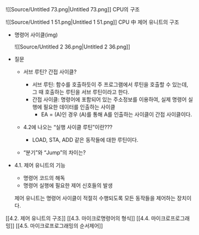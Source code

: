 ![[Source/Untitled 73.png|Untitled 73.png]]
CPU의 구조
  
![[Source/Untitled 1 51.png|Untitled 1 51.png]]
CPU 中 제어 유니트의 구조
- 명령어 사이클(img)
    
    ![[Source/Untitled 2 36.png|Untitled 2 36.png]]
    
- 질문
    
    - 서브 루틴? 간접 사이클?
        - 서브 루틴: 함수를 호출하듯이 주 프로그램에서 루틴을 호출할 수 있는데, 그 때 호출하는 루틴을 서브 루틴이라고 한다.
        - 간접 사이클: 명령어에 포함되어 있는 주소정보를 이용하여, 실제 명령어 실행에 필요한 데이터를 인출하는 사이클
            - EA = (A)인 경우 (A)를 통해 A를 인출하는 사이클이 간접 사이클이다.
    
      
    
    - 4.2에 나오는 “실행 사이클 루틴”이란???
        
        - LOAD, STA, ADD 같은 동작들에 대한 루틴이다.
        
          
        
    - “분기”와 “Jump”의 차이는?
        
          
        
          
        
  
- 4.1. 제어 유니트의 기능
    
    - 명령어 코드의 해독
    - 명령어 실행에 필요한 제어 신호들의 발생
    
      
    
    제어 유니트는 명령어 사이클이 적절히 수행되도록 모든 동작들을 제어하는 장치이다.
    
      
    
[[4.2. 제어 유니트의 구조]]
[[4.3. 마이크로명령어의 형식]]
[[4.4. 마이크로프로그래밍]]
[[4.5. 마이크로프로그래밍의 순서제어]]